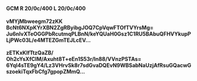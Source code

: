 #### GCM R 20/0c/400 L 20/0c/400
**vMYjMbweegm72zKK**<br/>**BcNt6NXpKYrXBN2ZgRByibgJOQ7CpVqwFTOfTVYrsMg=**<br/>**Ju6nIvXTeOGGPbRcutmqPLBnN/keYQUaH0Gsz1C1RU5BAbuQFHVYkupPLjPWc03L/e4MTEZGmTEJLcEV...**<br/><br/>
**zETKxKlfTtzQaZB/**<br/>**Oh2cYsXfClM/Axuht8T+eEn1S53r/In88/VVnzPSTAs=**<br/>**6YqI4sTE9gY4/Lz3VHrvSk8r7sdGvaDQEvN9WBSabNaUzjAfRsuGQacwGszoekiTqxFbCfg7gpopZMmQ...**